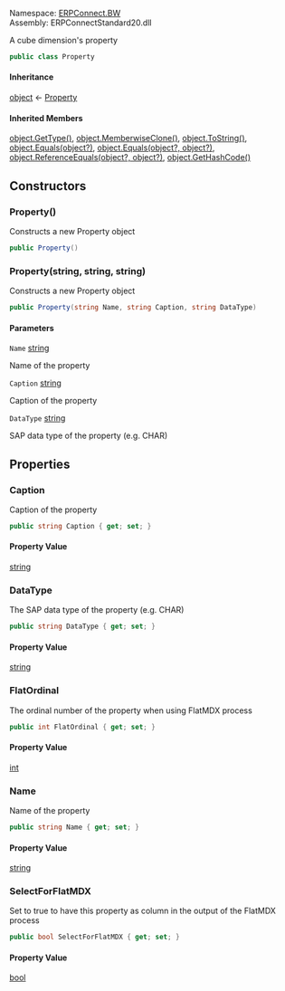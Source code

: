 Namespace: [ERPConnect.BW](../)\
Assembly: ERPConnectStandard20.dll

A cube dimension's property

```csharp
public class Property

```

#### Inheritance

[object](https://learn.microsoft.com/dotnet/api/system.object) ← [Property](./)

#### Inherited Members

[object.GetType()](https://learn.microsoft.com/dotnet/api/system.object.gettype), [object.MemberwiseClone()](https://learn.microsoft.com/dotnet/api/system.object.memberwiseclone), [object.ToString()](https://learn.microsoft.com/dotnet/api/system.object.tostring), [object.Equals(object?)](<https://learn.microsoft.com/dotnet/api/system.object.equals#system-object-equals(system-object)>), [object.Equals(object?, object?)](<https://learn.microsoft.com/dotnet/api/system.object.equals#system-object-equals(system-object-system-object)>), [object.ReferenceEquals(object?, object?)](https://learn.microsoft.com/dotnet/api/system.object.referenceequals), [object.GetHashCode()](https://learn.microsoft.com/dotnet/api/system.object.gethashcode)

## Constructors

### Property()

Constructs a new Property object

```csharp
public Property()

```

### Property(string, string, string)

Constructs a new Property object

```csharp
public Property(string Name, string Caption, string DataType)

```

#### Parameters

`Name` [string](https://learn.microsoft.com/dotnet/api/system.string)

Name of the property

`Caption` [string](https://learn.microsoft.com/dotnet/api/system.string)

Caption of the property

`DataType` [string](https://learn.microsoft.com/dotnet/api/system.string)

SAP data type of the property (e.g. CHAR)

## Properties

### Caption

Caption of the property

```csharp
public string Caption { get; set; }

```

#### Property Value

[string](https://learn.microsoft.com/dotnet/api/system.string)

### DataType

The SAP data type of the property (e.g. CHAR)

```csharp
public string DataType { get; set; }

```

#### Property Value

[string](https://learn.microsoft.com/dotnet/api/system.string)

### FlatOrdinal

The ordinal number of the property when using FlatMDX process

```csharp
public int FlatOrdinal { get; set; }

```

#### Property Value

[int](https://learn.microsoft.com/dotnet/api/system.int32)

### Name

Name of the property

```csharp
public string Name { get; set; }

```

#### Property Value

[string](https://learn.microsoft.com/dotnet/api/system.string)

### SelectForFlatMDX

Set to true to have this property as column in the output of the FlatMDX process

```csharp
public bool SelectForFlatMDX { get; set; }

```

#### Property Value

[bool](https://learn.microsoft.com/dotnet/api/system.boolean)
